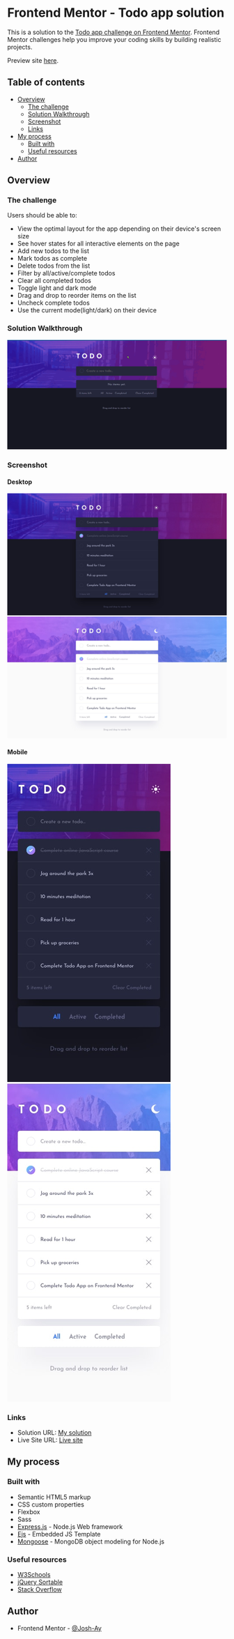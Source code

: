 # Frontend Mentor - Todo app solution

This is a solution to the [Todo app challenge on Frontend Mentor](https://www.frontendmentor.io/challenges/todo-app-Su1_KokOW). Frontend Mentor challenges help you improve your coding skills by building realistic projects. 

Preview site [here](https://warm-hollows-18751.herokuapp.com/).

## Table of contents

- [Overview](#overview)
  - [The challenge](#the-challenge)
  - [Solution Walkthrough]()
  - [Screenshot](#screenshot)
  - [Links](#links)
- [My process](#my-process)
  - [Built with](#built-with)
  - [Useful resources](#useful-resources)
- [Author](#author)

## Overview

### The challenge

Users should be able to:

- View the optimal layout for the app depending on their device's screen size
- See hover states for all interactive elements on the page
- Add new todos to the list
- Mark todos as complete
- Delete todos from the list
- Filter by all/active/complete todos
- Clear all completed todos
- Toggle light and dark mode
- Drag and drop to reorder items on the list
- Uncheck complete todos
- Use the current mode(light/dark) on their device

### Solution Walkthrough
![](./video/solution_video.gif)

### Screenshot
#### Desktop
![](./public/images/desktop-design-dark.jpg)
![](./public/images/desktop-design-light.jpg)

#### Mobile
![](./public/images/mobile-design-dark.jpg)
![](./public/images/mobile-design-light.jpg)


### Links

- Solution URL: [My solution](https://www.frontendmentor.io/solutions/todo-app-9sc_uIoHm)
- Live Site URL: [Live site](https://warm-hollows-18751.herokuapp.com/)

## My process

### Built with

- Semantic HTML5 markup
- CSS custom properties
- Flexbox
- Sass
- [Express.js](https://expressjs.com/) - Node.js Web framework
- [Ejs](https://ejs.co/) - Embedded JS Template
- [Mongoose](https://mongoosejs.com/) - MongoDB object modeling for Node.js


### Useful resources

- [W3Schools](https://www.w3schools.com/) 
- [jQuery Sortable](https://jqueryui.com/sortable/)
- [Stack Overflow](https://stackoverflow.com/)

## Author

- Frontend Mentor - [@Josh-Ay](https://www.frontendmentor.io/profile/Josh-Ay)
